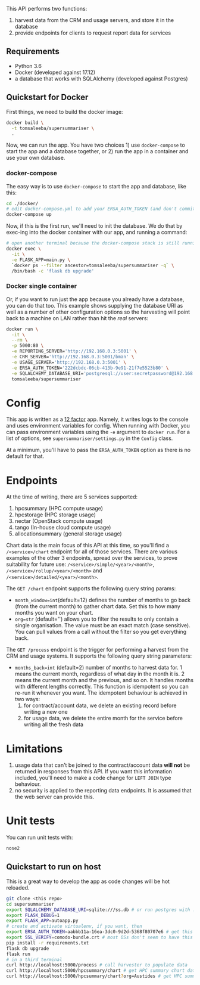 This API performs two functions:
 1. harvest data from the CRM and usage servers, and store it in the database
 1. provide endpoints for clients to request report data for services

## Requirements
 - Python 3.6
 - Docker (developed against 17.12)
 - a database that works with SQLAlchemy (developed against Postgres)

## Quickstart for Docker
First things, we need to build the docker image:
```bash
docker build \
  -t tomsaleeba/supersummariser \
  .
```

Now, we can run the app. You have two choices 1) use `docker-compose` to start the app and a database together, or 2) run the app in a container and use your own database.

### docker-compose
The easy way is to use `docker-compose` to start the app and database, like this:
```bash
cd ./docker/
# edit docker-compose.yml to add your ERSA_AUTH_TOKEN (and don't commit)
docker-compose up
```

Now, if this is the first run, we'll need to init the database. We do that by exec-ing into the docker container with our app, and running a command:
```bash
# open another terminal because the docker-compose stack is still running in the other one
docker exec \
  -it \
  -e FLASK_APP=main.py \
  `docker ps --filter ancestor=tomsaleeba/supersummariser -q` \
  /bin/bash -c 'flask db upgrade'
```

### Docker single container
Or, if you want to run just the app because you already have a database, you can do that too. This example shows supplying the database URI as well as a number of other configuration options so the harvesting will point back to a machine on LAN rather than hit the *real* servers:
```bash
docker run \
  -it \
  --rm \
  -p 5000:80 \
  -e REPORTING_SERVER='http://192.168.0.3:5001' \
  -e CRM_SERVER='http://192.168.0.3:5001/bman' \
  -e USAGE_SERVER='http://192.168.0.3:5001' \
  -e ERSA_AUTH_TOKEN='222dcbdc-06cb-413b-9e91-21f7e5523b80' \
  -e SQLALCHEMY_DATABASE_URI='postgresql://user:secretpassword@192.168.0.3/custom_db'
  tomsaleeba/supersummariser
```

# Config
This app is written as a [12 factor](https://12factor.net/) app. Namely, it writes logs to the console and uses environment variables for config. When running with Docker, you can pass environment variables using the `-e` argument to `docker run`. For a list of options, see `supersummariser/settings.py` in the `Config` class.

At a minimum, you'll have to pass the `ERSA_AUTH_TOKEN` option as there is no default for that.

# Endpoints
At the time of writing, there are 5 services supported:
 1. hpcsummary (HPC compute usage)
 1. hpcstorage (HPC storage usage)
 1. nectar (OpenStack compute usage)
 1. tango (In-house cloud compute usage)
 1. allocationsummary (general storage usage)

Chart data is the main focus of this API at this time, so you'll find a `/<service>/chart` endpoint for all of those services. There are various examples of the other 3 endpoints, spread over the services, to prove suitability for future use: `/<service>/simple/<year>/<month>`, `/<service>/rollup/<year>/<month>` and `/<service>/detailed/<year>/<month>`.

The `GET /chart` endpoint supports the following query string params:
 - `month_window=int`(default=12) defines the number of months to go back (from the current month) to gather chart data. Set this to how many months you want on your chart.
 - `org=str` (default='') allows you to filter the results to only contain a single organisation. The value must be an exact match (case sensitive). You can pull values from a call without the filter so you get everything back.

The `GET /process` endpoint is the trigger for performing a harvest from the CRM and usage systems. It supports the following query string parameters:
 - `months_back=int` (default=2) number of months to harvest data for. 1 means the current month, regardless of what day in the month it is. 2 means the current month and the previous, and so on. It handles months with different lengths correctly. This function is idempotent so you can re-run it whenever you want. The idempotent behaviour is achieved in two ways:
   1. for contract/account data, we delete an existing record before writing a new one
   1. for usage data, we delete the entire month for the service before writing all the fresh data

# Limitations
 1. usage data that can't be joined to the contract/account data **will not** be returned in responses from this API. If you want this information included, you'll need to make a code change for `LEFT JOIN` type behaviour.
 1. no security is applied to the reporting data endpoints. It is assumed that the web server can provide this.

# Unit tests
You can run unit tests with:
```bash
nose2
```

## Quickstart to run on host
This is a great way to develop the app as code changes will be hot reloaded.
```bash
git clone <this repo>
cd supersummariser
export SQLALCHEMY_DATABASE_URI=sqlite:///ss.db # or run postgres with ./docker/pg_db/run-postgres.sh
export FLASK_DEBUG=1
export FLASK_APP=autoapp.py
# create and activate virtualenv, if you want, then
export ERSA_AUTH_TOKEN=aabbb11a-16ea-3dc0-9d2d-5368f80707e6 # get this value from sessionStorage['secret'] in the reporting portal
export SSL_VERIFY=comodo-bundle.crt # most OSs don't seem to have this root built-in
pip install -r requirements.txt
flask db upgrade
flask run
# in a third terminal
curl http://localhost:5000/process # call harvester to populate data
curl http://localhost:5000/hpcsummary/chart # get HPC summary chart data for all orgs
curl http://localhost:5000/hpcsummary/chart?org=Austides # get HPC summary chart data for one org
```
